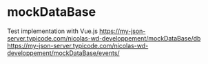 # mockDataBase
Test implementation with Vue.js
https://my-json-server.typicode.com/nicolas-wd-developpement/mockDataBase/db
https://my-json-server.typicode.com/nicolas-wd-developpement/mockDataBase/events/


